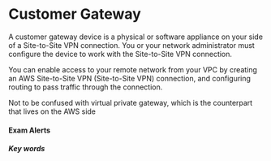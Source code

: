 # Customer Gateway
A customer gateway device is a physical or software appliance on your side of a Site-to-Site VPN connection. You or your network administrator must configure the device to work with the Site-to-Site VPN connection.

You can enable access to your remote network from your VPC by creating an AWS Site-to-Site VPN (Site-to-Site VPN) connection, and configuring routing to pass traffic through the connection.

Not to be confused with virtual private gateway, which is the counterpart that lives on the AWS side

#### Exam Alerts


##### Key words

